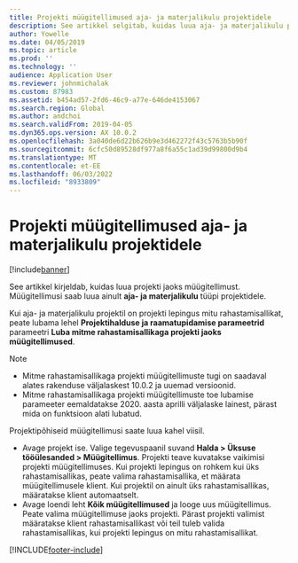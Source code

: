 ```yaml
---
title: Projekti müügitellimused aja- ja materjalikulu projektidele
description: See artikkel selgitab, kuidas luua aja- ja materjalikulu projektidele projektipõhiseid müügitellimusi.
author: Yowelle
ms.date: 04/05/2019
ms.topic: article
ms.prod: ''
ms.technology: ''
audience: Application User
ms.reviewer: johnmichalak
ms.custom: 87983
ms.assetid: b454ad57-2fd6-46c9-a77e-646de4153067
ms.search.region: Global
ms.author: andchoi
ms.search.validFrom: 2019-04-05
ms.dyn365.ops.version: AX 10.0.2
ms.openlocfilehash: 3a040de6d22b626b9e3d462272f43c5763b5b90f
ms.sourcegitcommit: 6cfc50d89528df977a8f6a55c1ad39d99800d9b4
ms.translationtype: MT
ms.contentlocale: et-EE
ms.lasthandoff: 06/03/2022
ms.locfileid: "8933809"
---
```

# <a name="project-sales-orders-for-time-and-material-projects"></a>Projekti müügitellimused aja- ja materjalikulu projektidele

[!include[banner](../includes/banner.md)]

See artikkel kirjeldab, kuidas luua projekti jaoks müügitellimust. Müügitellimusi saab luua ainult **aja- ja materjalikulu** tüüpi projektidele.

Kui aja- ja materjalikulu projektil on projekti lepingus mitu rahastamisallikat, peate lubama lehel **Projektihalduse ja raamatupidamise parameetrid** parameetri **Luba mitme rahastamisallikaga projekti jaoks müügitellimused**. 

> [!NOTE]
> - Mitme rahastamisallikaga projekti müügitellimuste tugi on saadaval alates rakenduse väljalaskest 10.0.2 ja uuemad versioonid.
> - Mitme rahastamisallikaga projekti müügitellimuste toe lubamise parameeter eemaldatakse 2020. aasta aprilli väljalaske lainest, pärast mida on funktsioon alati lubatud.

Projektipõhiseid müügitellimusi saate luua kahel viisil.

- Avage projekt ise. Valige tegevuspaanil suvand **Halda > Üksuse tööülesanded > Müügitellimus**. Projekti teave kuvatakse vaikimisi projekti müügitellimuses. Kui projekti lepingus on rohkem kui üks rahastamisallikas, peate valima rahastamisallika, et määrata müügitellimusele klient. Kui projektil on ainult üks rahastamisallikas, määratakse klient automaatselt.
- Avage loendi leht **Kõik müügitellimused** ja looge uus müügitellimus. Peate valima müügitellimuse jaoks projekti. Pärast projekti valimist määratakse klient rahastamisallikast või teil tuleb valida rahastamisallikas, kui projekti lepingus on mitu rahastamisallikat.



[!INCLUDE[footer-include](../includes/footer-banner.md)]